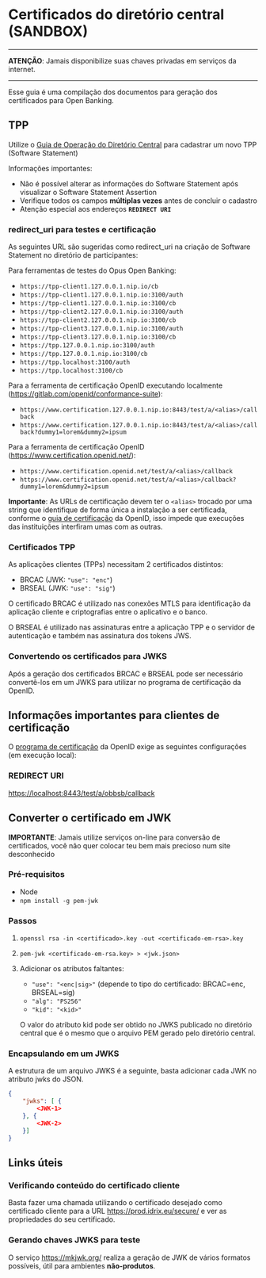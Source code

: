 # Certificados do diretório central (SANDBOX)

***

**ATENÇÃO**: Jamais disponibilize suas chaves privadas em serviços da internet.

***

Esse guia é uma compilação dos documentos para geração dos certificados para Open Banking.

## TPP

Utilize o [Guia de Operação do Diretório Central](https://openbanking-brasil.github.io/areadesenvolvedor/documents/OpenBanking-Guia_Operacao_Diretorio_Central.pdf) para cadastrar um novo TPP (Software Statement)

Informações importantes:

- Não é possível alterar as informações do Software Statement após visualizar o Software Statement Assertion
- Verifique todos os campos **múltiplas vezes** antes de concluir o cadastro
- Atenção especial aos endereços **`REDIRECT URI`**

### redirect_uri para testes e certificação

As seguintes URL são sugeridas como redirect_uri na criação de Software
Statement no diretório de participantes:

Para ferramentas de testes do Opus Open Banking:

- `https://tpp-client1.127.0.0.1.nip.io/cb`
- `https://tpp-client1.127.0.0.1.nip.io:3100/auth`
- `https://tpp-client1.127.0.0.1.nip.io:3100/cb`
- `https://tpp-client2.127.0.0.1.nip.io:3100/auth`
- `https://tpp-client2.127.0.0.1.nip.io:3100/cb`
- `https://tpp-client3.127.0.0.1.nip.io:3100/auth`
- `https://tpp-client3.127.0.0.1.nip.io:3100/cb`
- `https://tpp.127.0.0.1.nip.io:3100/auth`
- `https://tpp.127.0.0.1.nip.io:3100/cb`
- `https://tpp.localhost:3100/auth`
- `https://tpp.localhost:3100/cb`

Para a ferramenta de certificação OpenID executando localmente (<https://gitlab.com/openid/conformance-suite>):

- `https://www.certification.127.0.0.1.nip.io:8443/test/a/<alias>/callback` 
- `https://www.certification.127.0.0.1.nip.io:8443/test/a/<alias>/callback?dummy1=lorem&dummy2=ipsum`

Para a ferramenta de certificação OpenID (<https://www.certification.openid.net/>):

- `https://www.certification.openid.net/test/a/<alias>/callback`
- `https://www.certification.openid.net/test/a/<alias>/callback?dummy1=lorem&dummy2=ipsum`

**Importante**: As URLs de certificação devem ter o `<alias>` trocado por uma
string que identifique de forma única a instalação a ser certificada, conforme
o [guia de certificação](https://openid.net/certification/connect_op_testing/#:~:text=You%20must%20select%20an%20%E2%80%9CALIAS%E2%80%9D%20to%20use)
da OpenID, isso impede que execuções das instituições interfiram umas com
as outras.

### Certificados TPP

As aplicações clientes (TPPs) necessitam 2 certificados distintos:

- BRCAC (JWK: `"use": "enc"`)
- BRSEAL (JWK: `"use": "sig"`)

O certificado BRCAC é utilizado nas conexões MTLS para identificação da aplicação cliente e criptografias entre o aplicativo e o banco.

O BRSEAL é utilizado nas assinaturas entre a aplicação TPP e o servidor de autenticação e também nas  assinatura dos tokens JWS.

### Convertendo os certificados para JWKS

Após a geração dos certificados BRCAC e BRSEAL pode ser necessário convertê-los em um JWKS para utilizar no programa de certificação da OpenID.

## Informações importantes para clientes de certificação

O [programa de certificação](https://gitlab.com/openid/conformance-suite) da OpenID exige as seguintes configurações (em execução local):

### REDIRECT URI

<https://localhost:8443/test/a/obbsb/callback>

## Converter o certificado em JWK

**IMPORTANTE**: Jamais utilize serviços on-line para conversão de certificados, você não quer colocar teu bem mais precioso num site desconhecido

### Pré-requisitos

- Node
- `npm install -g pem-jwk`
  
### Passos

1. `openssl rsa -in <certificado>.key -out <certificado-em-rsa>.key`
2. `pem-jwk <certificado-em-rsa.key> > <jwk.json>`
3. Adicionar os atributos faltantes:
   - `"use": "<enc|sig>"` (depende to tipo do certificado: BRCAC=enc, BRSEAL=sig)
   - `"alg": "PS256"` 
   - `"kid": "<kid>"`

    O valor do atributo kid pode ser obtido no JWKS publicado no diretório central que é o mesmo que o arquivo PEM gerado pelo diretório central.

### Encapsulando em um JWKS

A estrutura de um arquivo JWKS é a seguinte, basta adicionar cada JWK no atributo jwks do JSON.

```JSON
{ 
    "jwks": [ {
        <JWK-1>
    }, {
        <JWK-2>
    }]
}
```

## Links úteis

### Verificando conteúdo do certificado cliente

Basta fazer uma chamada utilizando o certificado desejado como certificado cliente
para a URL <https://prod.idrix.eu/secure/> e ver as propriedades do seu certificado.

### Gerando chaves JWKS para teste

O serviço <https://mkjwk.org/> realiza a geração de JWK de vários formatos
possíveis, útil para ambientes **não-produtos**.
